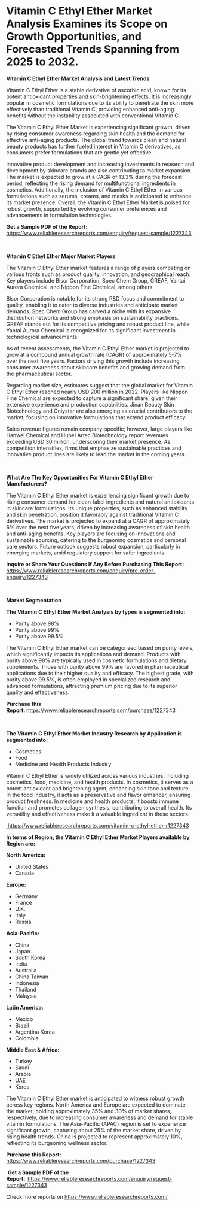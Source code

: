 <p><h1>Vitamin C Ethyl Ether Market Analysis Examines its Scope on Growth Opportunities, and Forecasted Trends Spanning from 2025 to 2032.</h1></p><p><strong>Vitamin C Ethyl Ether Market Analysis and Latest Trends</strong></p>
<p><p>Vitamin C Ethyl Ether is a stable derivative of ascorbic acid, known for its potent antioxidant properties and skin-brightening effects. It is increasingly popular in cosmetic formulations due to its ability to penetrate the skin more effectively than traditional Vitamin C, providing enhanced anti-aging benefits without the instability associated with conventional Vitamin C.</p><p>The Vitamin C Ethyl Ether Market is experiencing significant growth, driven by rising consumer awareness regarding skin health and the demand for effective anti-aging products. The global trend towards clean and natural beauty products has further fueled interest in Vitamin C derivatives, as consumers prefer formulations that are gentle yet effective.</p><p>Innovative product development and increasing investments in research and development by skincare brands are also contributing to market expansion. The market is expected to grow at a CAGR of 13.3% during the forecast period, reflecting the rising demand for multifunctional ingredients in cosmetics. Additionally, the inclusion of Vitamin C Ethyl Ether in various formulations such as serums, creams, and masks is anticipated to enhance its market presence. Overall, the Vitamin C Ethyl Ether Market is poised for robust growth, supported by evolving consumer preferences and advancements in formulation technologies.</p></p>
<p><strong>Get a Sample PDF of the Report:&nbsp;</strong> <a href="https://www.reliableresearchreports.com/enquiry/request-sample/1227343?utm_campaign=3111&utm_medium=2&utm_source=Github&utm_content=ia&utm_term=01042025&utm_id=vitamin-c-ethyl-ether">https://www.reliableresearchreports.com/enquiry/request-sample/1227343</a></p>
<p>&nbsp;</p>
<p><strong>Vitamin C Ethyl Ether Major Market Players</strong></p>
<p><p>The Vitamin C Ethyl Ether market features a range of players competing on various fronts such as product quality, innovation, and geographical reach. Key players include Bisor Corporation, Spec Chem Group, GREAF, Yantai Aurora Chemical, and Nippon Fine Chemical, among others. </p><p>Bisor Corporation is notable for its strong R&D focus and commitment to quality, enabling it to cater to diverse industries and anticipate market demands. Spec Chem Group has carved a niche with its expansive distribution networks and strong emphasis on sustainability practices. GREAF stands out for its competitive pricing and robust product line, while Yantai Aurora Chemical is recognized for its significant investment in technological advancements.</p><p>As of recent assessments, the Vitamin C Ethyl Ether market is projected to grow at a compound annual growth rate (CAGR) of approximately 5-7% over the next five years. Factors driving this growth include increasing consumer awareness about skincare benefits and growing demand from the pharmaceutical sector.</p><p>Regarding market size, estimates suggest that the global market for Vitamin C Ethyl Ether reached nearly USD 200 million in 2022. Players like Nippon Fine Chemical are expected to capture a significant share, given their extensive experience and production capabilities. Jinan Beauty Skin Biotechnology and Onlystar are also emerging as crucial contributors to the market, focusing on innovative formulations that extend product efficacy.</p><p>Sales revenue figures remain company-specific; however, large players like Hanwei Chemical and Hubei Artec Biotechnology report revenues exceeding USD 30 million, underscoring their market presence. As competition intensifies, firms that emphasize sustainable practices and innovative product lines are likely to lead the market in the coming years.</p></p>
<p>&nbsp;</p>
<p><strong>What Are The Key Opportunities For Vitamin C Ethyl Ether Manufacturers?</strong></p>
<p><p>The Vitamin C Ethyl Ether market is experiencing significant growth due to rising consumer demand for clean-label ingredients and natural antioxidants in skincare formulations. Its unique properties, such as enhanced stability and skin penetration, position it favorably against traditional Vitamin C derivatives. The market is projected to expand at a CAGR of approximately 6% over the next five years, driven by increasing awareness of skin health and anti-aging benefits. Key players are focusing on innovations and sustainable sourcing, catering to the burgeoning cosmetics and personal care sectors. Future outlook suggests robust expansion, particularly in emerging markets, amid regulatory support for safer ingredients.</p></p>
<p><strong>Inquire or Share Your Questions If Any Before Purchasing This Report:</strong> <a href="https://www.reliableresearchreports.com/enquiry/pre-order-enquiry/1227343?utm_campaign=3111&utm_medium=2&utm_source=Github&utm_content=ia&utm_term=01042025&utm_id=vitamin-c-ethyl-ether">https://www.reliableresearchreports.com/enquiry/pre-order-enquiry/1227343</a></p>
<p>&nbsp;</p>
<p><strong>Market Segmentation</strong></p>
<p><strong>The Vitamin C Ethyl Ether Market Analysis by types is segmented into:</strong></p>
<p><ul><li>Purity above 98%</li><li>Purity above 99%</li><li>Purity above 99.5%</li></ul></p>
<p><p>The Vitamin C Ethyl Ether market can be categorized based on purity levels, which significantly impacts its applications and demand. Products with purity above 98% are typically used in cosmetic formulations and dietary supplements. Those with purity above 99% are favored in pharmaceutical applications due to their higher quality and efficacy. The highest grade, with purity above 99.5%, is often employed in specialized research and advanced formulations, attracting premium pricing due to its superior quality and effectiveness.</p></p>
<p><strong>Purchase this Report:&nbsp;</strong><a href="https://www.reliableresearchreports.com/purchase/1227343?utm_campaign=3111&utm_medium=2&utm_source=Github&utm_content=ia&utm_term=01042025&utm_id=vitamin-c-ethyl-ether">https://www.reliableresearchreports.com/purchase/1227343</a></p>
<p>&nbsp;</p>
<p><strong>The Vitamin C Ethyl Ether Market Industry Research by Application is segmented into:</strong></p>
<p><ul><li>Cosmetics</li><li>Food</li><li>Medicine and Health Products Industry</li></ul></p>
<p><p>Vitamin C Ethyl Ether is widely utilized across various industries, including cosmetics, food, medicine, and health products. In cosmetics, it serves as a potent antioxidant and brightening agent, enhancing skin tone and texture. In the food industry, it acts as a preservative and flavor enhancer, ensuring product freshness. In medicine and health products, it boosts immune function and promotes collagen synthesis, contributing to overall health. Its versatility and effectiveness make it a valuable ingredient in these sectors.</p></p>
<p><a href="https://www.reliableresearchreports.com/vitamin-c-ethyl-ether-r1227343?utm_campaign=3111&utm_medium=2&utm_source=Github&utm_content=ia&utm_term=01042025&utm_id=vitamin-c-ethyl-ether">&nbsp;https://www.reliableresearchreports.com/vitamin-c-ethyl-ether-r1227343</a></p>
<p><strong>In terms of Region, the Vitamin C Ethyl Ether Market Players available by Region are:</strong></p>
<p>
    <p> <strong> North America: </strong>
        <ul>
            <li>United States</li>
            <li>Canada</li>
        </ul>
        </p> 
    <p> <strong> Europe: </strong>
        <ul>
            <li>Germany</li>
            <li>France</li>
            <li>U.K.</li>
            <li>Italy</li>
            <li>Russia</li>
        </ul>
        </p> 
    <p> <strong> Asia-Pacific: </strong>
        <ul>
            <li>China</li>
            <li>Japan</li>
            <li>South Korea</li>
            <li>India</li>
            <li>Australia</li>
            <li>China Taiwan</li>
            <li>Indonesia</li>
            <li>Thailand</li>
            <li>Malaysia</li>
        </ul>
        </p> 
    <p> <strong> Latin America: </strong>
        <ul>
            <li>Mexico</li>
            <li>Brazil</li>
            <li>Argentina Korea</li>
            <li>Colombia</li>
        </ul>
        </p> 
    <p> <strong> Middle East & Africa: </strong>
        <ul>
            <li>Turkey</li>
            <li>Saudi</li>
            <li>Arabia</li>
            <li>UAE</li>
            <li>Korea</li>
        </ul>
    </p>
    </p>
<p><p>The Vitamin C Ethyl Ether market is anticipated to witness robust growth across key regions. North America and Europe are expected to dominate the market, holding approximately 35% and 30% of market shares, respectively, due to increasing consumer awareness and demand for stable vitamin formulations. The Asia-Pacific (APAC) region is set to experience significant growth, capturing about 25% of the market share, driven by rising health trends. China is projected to represent approximately 10%, reflecting its burgeoning wellness sector.</p></p>
<p><strong>Purchase this Report: </strong><a href="https://www.reliableresearchreports.com/purchase/1227343?utm_campaign=3111&utm_medium=2&utm_source=Github&utm_content=ia&utm_term=01042025&utm_id=vitamin-c-ethyl-ether">https://www.reliableresearchreports.com/purchase/1227343</a></p>
<p>&nbsp;<strong>Get a Sample PDF of the Report:&nbsp;&nbsp;</strong><a href="https://www.reliableresearchreports.com/enquiry/request-sample/1227343?utm_campaign=3111&utm_medium=2&utm_source=Github&utm_content=ia&utm_term=01042025&utm_id=vitamin-c-ethyl-ether">https://www.reliableresearchreports.com/enquiry/request-sample/1227343</a></p>
<p><strong></strong></p>
<p>Check more reports on <a href="https://www.reliableresearchreports.com/?utm_campaign=3111&utm_medium=2&utm_source=Github&utm_content=ia&utm_term=01042025&utm_id=vitamin-c-ethyl-ether">https://www.reliableresearchreports.com/</a></p>